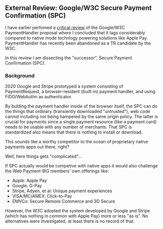 ## External Review: Google/W3C Secure Payment Confirmation (SPC)
I have earlier perfomed a [critical review](https://github.com/cyberphone/doc/blob/gh-pages/payments/paymenthandler.md#the-w3c-paymenthandler) of the Google/W3C PaymentHandler proposal
where I concluded that it lags considerably compared to native mode technlogy powering solutions like Apple Pay.
PaymentHandler has recently been abandoned as a TR candidate by the W3C.

In this review I am dissecting the "successor", Secure Payment Confirmation (SPC).

### Background
2020 Google and Stripe prototyped a system consisting of PaymentRequest, a browser-resident (built-in)
payment handler, and using FIDO/WebAuthn as authenticator.

By bulding the payment handler inside of the browser itself, the SPC can do the things
that ordinary (transiently downloaded "untrusted"), web code cannot including
not being hampered by the same origin policy.  The latter is crucial for payments
since a single payment resource (like a payment card) needs to be usable with any
number of merchants.  That SPC is standardized also means that there is
nothing to install or download.

This sounds like a worthy competitor to the ocean of proprietary native payments apps out there, right?

Well, here things gets "complicated"...

If SPC actually would be competive with native apps it would also
challenge the Web Payment WG members' own offerings like:
- Apple: Apple Pay
- Google: G-Pay
- Stripe, Adyen, et al: Unique payment experiences
- VISA/MC/AMEX: Click-to-Pay
- EMVCo: Secure Remore Commerce and 3D Secure

However, the W3C adopted the system developed by Google and Stripe (which has
nothing in common with Apple Pay) more or less "as is".  No alternatives were
investigated, at least there is no record of that.
